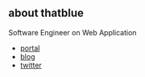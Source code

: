 ## about thatblue
Software Engineer on Web Application  

- [portal](https://innotamago.com)
- [blog](https://blog.innotamago.com/)
- [twitter](https://twitter.com/thatblue_plus)
